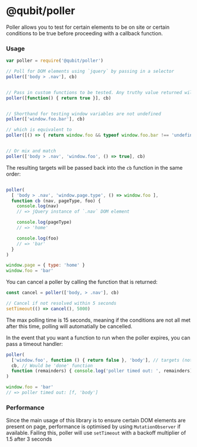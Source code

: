 @qubit/poller
=============

Poller allows you to test for certain elements to be on site or certain conditions to be true before proceeding with a callback function.

### Usage

```js
var poller = require('@qubit/poller')

// Poll for DOM elements using `jquery` by passing in a selector
poller(['body > .nav'], cb)


// Pass in custom functions to be tested. Any truthy value returned will be considered a passing condition.
poller([function() { return true }], cb)


// Shorthand for testing window variables are not undefined
poller(['window.foo.bar'], cb)

// which is equivalent to
poller([() => { return window.foo && typeof window.foo.bar !== 'undefined' }], cb)


// Or mix and match
poller(['body > .nav', 'window.foo', () => true], cb)

```

The resulting targets will be passed back into the `cb` function in the same order:

```js

poller(
  [ 'body > .nav', 'window.page.type', () => window.foo ],
  function cb (nav, pageType, foo) {
    console.log(nav)
    // => jQuery instance of `.nav` DOM element

    console.log(pageType)
    // => 'home'

    console.log(foo)
    // => 'bar'
  }
)

window.page = { type: 'home' }
window.foo = 'bar'
```

You can cancel a poller by calling the function that is returned:
```js
const cancel = poller(['body, > .nav'], cb)

// Cancel if not resolved within 5 seconds
setTimeout(() => cancel(), 5000)
```

The max polling time is 15 seconds, meaning if the conditions are not all met after this time, polling will automatially be cancelled.

In the event that you want a function to run when the poller expires, you can pass a timeout handler:
```js
poller(
  ['window.foo', function () { return false }, 'body'], // targets (note second parameter will never pass returning false)
  cb, // Would be 'done' function
  function (remainders) { console.log('poller timed out: ', remainders) } // onTimeout handler which logs params
)

window.foo = 'bar'
// => poller timed out: [f, 'body']
```

### Performance
Since the main usage of this library is to ensure certain DOM elements are present on page, performance is optimised by using `MutationObserver` if available. Failing this, poller will use `setTimeout` with a backoff multiplier of 1.5 after 3 seconds
